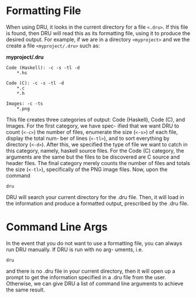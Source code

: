 
# Formatting File

When using DRU, it looks in the current directory for a file
`<.dru>`. If this file is found, then DRU will read this as
its formatting file, using it to produce the desired output.
For example, if we are in a directory `<myproject>` and we
the create a file `<myproject/.dru>` such as:

**myproject/.dru**
```
Code (Haskell): -c -s -tl -d
    *.hs

Code (C): -c -s -tl -d
    *.c
    *.h

Images: -c -ts
    *.png
```

This file creates three categories of output: Code (Haskell),
Code (C), and Images. For the first category, we have spec-
ified that we want DRU to count (`<-c>`) the number of files, 
enumerate the size (`<-s>`) of each file, display the total num-
ber of lines (`<-tl>`), and to sort everything by directory (`<-d>`).
After this, we specified the type of file we want to catch
in this category, namely, haskell source files. For the Code
(C) category, the arguments are the same but the files to be
discovered are C source and header files. The final category
merely counts the number of files and totals the size (`<-tl>`),
specifically of the PNG image files. Now, upon the command

```
dru
```

DRU will search your current directory for the .dru file. 
Then, it will load in the information and produce a formatted
output, prescribed by the .dru file.


# Command Line Args

In the event that you do not want to use a formatting file,
you can always run DRU manually. If DRU is run with no arg-
uments, i.e.

```
dru
```

and there is no .dru file in your current directory, then it
will open up a prompt to get the information specified in a
.dru file from the user. Otherwise, we can give DRU a list
of command line arguments to achieve the same result.

